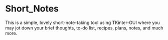 # Short_Notes
This is a simple, lovely short-note-taking tool using TKinter-GUI where you may jot down your brief thoughts, to-do list, recipes, plans, notes, and much more.
